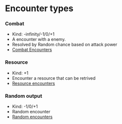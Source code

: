 # Encounter types
### Combat
- Kind: -infinity/-1/0/+1
- A encounter with a enemy.
- Resolved by Random chance based on attack power
- [Combat Encounters](Combat.md) 
### Resource
- Kind: +1
- Encounter a resource that can be retrived
- [Resource encounters](Resources_encounters.md)
### Random output
- Kind: -1/0/+1
- Random encounter
- [Random encounters](Random.md)
